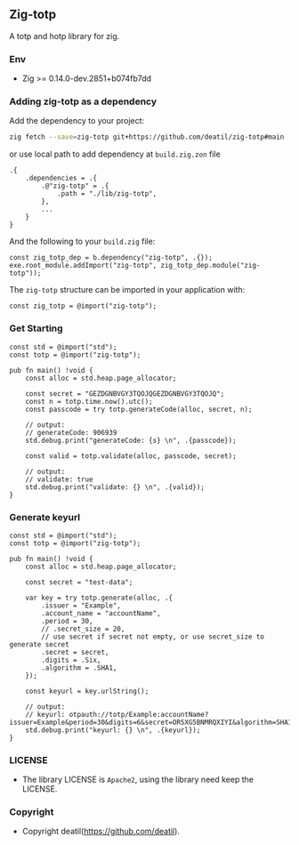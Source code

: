 ## Zig-totp 

A totp and hotp library for zig.


### Env

 - Zig >= 0.14.0-dev.2851+b074fb7dd


### Adding zig-totp as a dependency

Add the dependency to your project:

```sh
zig fetch --save=zig-totp git+https://github.com/deatil/zig-totp#main
```

or use local path to add dependency at `build.zig.zon` file

```zig
.{
    .dependencies = .{
        .@"zig-totp" = .{
            .path = "./lib/zig-totp",
        },
        ...
    }
}
```

And the following to your `build.zig` file:

```zig
const zig_totp_dep = b.dependency("zig-totp", .{});
exe.root_module.addImport("zig-totp", zig_totp_dep.module("zig-totp"));
```

The `zig-totp` structure can be imported in your application with:

```zig
const zig_totp = @import("zig-totp");
```


### Get Starting

~~~zig
const std = @import("std");
const totp = @import("zig-totp");

pub fn main() !void {
    const alloc = std.heap.page_allocator;

    const secret = "GEZDGNBVGY3TQOJQGEZDGNBVGY3TQOJQ";
    const n = totp.time.now().utc();
    const passcode = try totp.generateCode(alloc, secret, n);
    
    // output: 
    // generateCode: 906939
    std.debug.print("generateCode: {s} \n", .{passcode});

    const valid = totp.validate(alloc, passcode, secret);
    
    // output: 
    // validate: true
    std.debug.print("validate: {} \n", .{valid});
}
~~~


### Generate keyurl

~~~zig
const std = @import("std");
const totp = @import("zig-totp");

pub fn main() !void {
    const alloc = std.heap.page_allocator;

    const secret = "test-data";

    var key = try totp.generate(alloc, .{
        .issuer = "Example",
        .account_name = "accountName",
        .period = 30,
        // .secret_size = 20,
        // use secret if secret not empty, or use secret_size to generate secret
        .secret = secret,
        .digits = .Six,
        .algorithm = .SHA1,
    });

    const keyurl = key.urlString();
    
    // output: 
    // keyurl: otpauth://totp/Example:accountName?issuer=Example&period=30&digits=6&secret=ORSXG5BNMRQXIYI&algorithm=SHA1
    std.debug.print("keyurl: {} \n", .{keyurl});
}
~~~


### LICENSE

*  The library LICENSE is `Apache2`, using the library need keep the LICENSE.


### Copyright

*  Copyright deatil(https://github.com/deatil).
